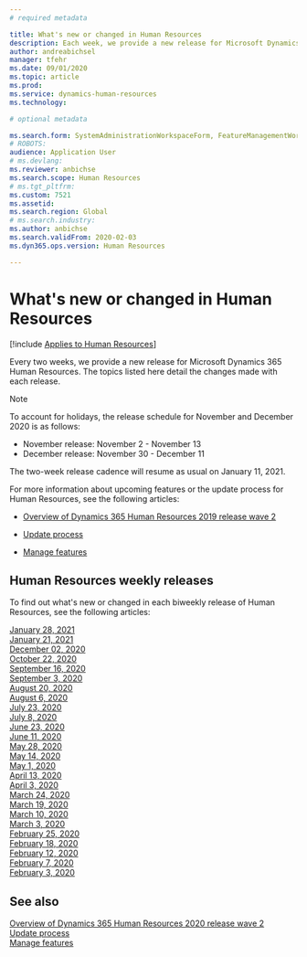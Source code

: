 ```yaml
---
# required metadata

title: What's new or changed in Human Resources
description: Each week, we provide a new release for Microsoft Dynamics 365 Human Resources. The topics listed here detail the changes made each week.
author: andreabichsel
manager: tfehr
ms.date: 09/01/2020
ms.topic: article
ms.prod: 
ms.service: dynamics-human-resources
ms.technology: 

# optional metadata

ms.search.form: SystemAdministrationWorkspaceForm, FeatureManagementWorkspace
# ROBOTS: 
audience: Application User
# ms.devlang: 
ms.reviewer: anbichse
ms.search.scope: Human Resources
# ms.tgt_pltfrm: 
ms.custom: 7521
ms.assetid: 
ms.search.region: Global
# ms.search.industry: 
ms.author: anbichse
ms.search.validFrom: 2020-02-03
ms.dyn365.ops.version: Human Resources

---
```


# What's new or changed in Human Resources

[!include [Applies to Human Resources](../includes/applies-to-hr.md)]

Every two weeks, we provide a new release for Microsoft Dynamics 365 Human Resources. The topics listed here detail the changes made with each release.

>[!NOTE]
>To account for holidays, the release schedule for November and December 2020 is as follows:
>
>- November release: November 2 - November 13
>- December release: November 30 - December 11
> 
>The two-week release cadence will resume as usual on January 11, 2021.

For more information about upcoming features or the update process for Human Resources, see the following articles: 

- [Overview of Dynamics 365 Human Resources 2019 release wave 2](https://docs.microsoft.com/dynamics365-release-plan/2019wave2/dynamics365-human-resources/)

- [Update process](hr-admin-setup-update-process.md)

- [Manage features](hr-admin-manage-features.md)

## Human Resources weekly releases

To find out what's new or changed in each biweekly release of Human Resources, see the following articles:

[January 28, 2021](hr-whats-new-2021-01-28.md)</br>
[January 21, 2021](hr-whats-new-2021-01-21.md)</br>
[December 02, 2020](hr-whats-new-2020-12-02.md)</br>
[October 22, 2020](hr-whats-new-2020-10-22.md)</br>
[September 16, 2020](hr-whats-new-2020-09-16.md)</br>
[September 3, 2020](hr-whats-new-2020-09-03.md)</br>
[August 20, 2020](hr-whats-new-2020-08-20.md)</br>
[August 6, 2020](hr-whats-new-2020-08-06.md)</br>
[July 23, 2020](hr-whats-new-2020-07-23.md)</br>
[July 8, 2020](hr-whats-new-2020-07-08.md)</br>
[June 23, 2020](hr-whats-new-2020-06-23.md)</br>
[June 11, 2020](hr-whats-new-2020-06-11.md)</br>
[May 28, 2020](hr-whats-new-2020-05-28.md)</br>
[May 14, 2020](hr-whats-new-2020-05-14.md)</br>
[May 1, 2020](hr-whats-new-2020-05-01.md)</br>
[April 13, 2020](hr-whats-new-2020-04-13.md)</br>
[April 3, 2020](hr-whats-new-2020-04-03.md)</br>
[March 24, 2020](hr-whats-new-2020-03-24.md)</br>
[March 19, 2020](hr-whats-new-2020-03-19.md)</br>
[March 10, 2020](hr-whats-new-2020-03-10.md)</br>
[March 3, 2020](hr-whats-new-2020-03-03.md)</br>
[February 25, 2020](hr-whats-new-2020-02-25.md)</br>
[February 18, 2020](hr-whats-new-2020-02-18.md)</br>
[February 12, 2020](hr-whats-new-2020-02-12.md)</br>
[February 7, 2020](hr-whats-new-2020-02-07.md)</br>
[February 3, 2020](hr-whats-new-2020-02-03.md)

## See also

[Overview of Dynamics 365 Human Resources 2020 release wave 2](https://docs.microsoft.com/dynamics365-release-plan/2020wave2/human-resources/dynamics365-human-resources/)</br>
[Update process](hr-admin-setup-update-process.md)</br>
[Manage features](hr-admin-manage-features.md)
